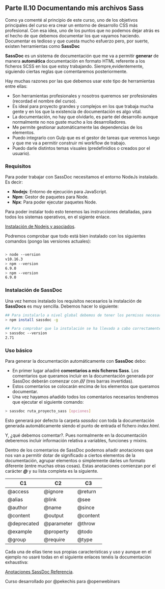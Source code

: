 ## Parte II.10 Documentando mis archivos Sass

Como ya comenté al principio de este curso, uno de los objetivos principales del curso era crear un entorno de desarrollo CSS más profesional. Con esa idea, uno de los puntos que no podemos dejar atrás es el hecho de que debemos documentar los que vayamos haciendo. Documentar es tedioso y que cuesta mucho esfuerzo pero, por suerte, existen herramientas como **SassDoc**

**SassDoc** es un sistema de documentación que me va a permitir **generar** de manera **automática** documentación en formato HTML referente a los ficheros SCSS en los que estoy trabajando. Siempre,evidentemente, siguiendo ciertas reglas que comentaremos posteriormente.

Hay muchas razones por las que debemos usar este tipo de herramientas entre ellas:

- Son herramientas profesionales y nosotros queremos ser profesionales (recordad el nombre del curso).
- Es ideal para proyecto grandes y complejos en los que trabaja mucha gente y en los que la existencia de documentación es algo vital.
- La documentación, no hay que olvidarlo, es parte del desarrollo aunque normalmente no nos guste mucho a los desarrolladores.
- Me permite gestionar automáticamente las dependencias de los elementos.
- Puedo integrarlo con Gulp que es el gestor de tareas que veremos luego y que me va a permitir construir mi workflow de trabajo.
- Puedo darle distintos temas visuales (predefinidios o creados por el usuario).

### Requisitos

Para poder trabajar con SassDoc necesitamos el entorno NodeJs instalado. Es decir:

- **Nodejs**: Entorno de ejecución para JavaScript.
- **Npm**: Gestor de paquetes para Node.
- **Npx**: Para poder ejecutar paquetes Node.

Para poder instalar todo esto tenemos las instrucciones detalladas, para todos los sistemas operativos, en el sigiente enlace.

[Instalación de Nodejs y asociados](https://nodejs.org/es/download/).

Podremos comprobar que todo está bien instalado con los siguientes comandos (pongo las versiones actuales):

```sh

> node --version
v10.16.3
> npm --version
6.9.0
> npm --version
6.9.0

```

### Instalación de SassDoc

Una vez hemos instalado los requisitos necesarios la instalación de **SassDocs** es muy sencilla. Debemos hacer lo siguiente:

```sh
## Para instalarlo a nivel global debemos de tener los permisos necesarios
> npm install sassdoc -g

## Para comprobar que la instalación se ha llevado a cabo correctamente
> sassdoc --version
2.71
```

### Uso básico

Para generar la documentación automáticamente con **SassDoc** debo:

- En primer lugar añadiré **comentarios a mis ficheros Sass**. Los comentarios que queramos incluir en la documentación generada por SassDoc deberán comenzar con **_///_** (tres barras invertidas).
- Estos comentarios se colocarán encima de los elementos que queramos documentar.
- Una vez hayamos añadido todos los comentarios necesarios tendremos que ejecutar el siguiente comando:

```sh
> sassdoc ruta_proyecto_sass [opciones]
```

Esto generará por defecto la carpeta _sassdoc_ con toda la documentación generada automáticamente siendo el punto de entrada el fichero _index.html_.

Y, ¿qué debemos comentar?. Pues normalmente en la documentación deberemos incluir información relativa a variables, funciones y mixins.

Dentro de los comentarios de SassDoc podemos añadir anotaciones que nos van a permitir dotar de significado a ciertos elementos de la documentación, agrupar elementos o simplemente darles un formato diferente (entre muchas otras cosas). Estas anotaciones comienzan por el carácter **_@_** y su lista completa es la siguiente.

| C1          | C2         | C3       |
| ----------- | ---------- | -------- |
| @access     | @ignore    | @return  |
| @alias      | @link      | @see     |
| @author     | @name      | @since   |
| @content    | @output    | @content |
| @deprecated | @parameter | @throw   |
| @example    | @property  | @todo    |
| @group      | @require   | @type    |

Cada una de ellas tiene sus propias características y uso y aunque en el ejemplo no usaré todas en el siguiente enlaces tenéis la documentación exhaustiva:

[Anotaciones SassDoc Referencia](http://sassdoc.com/annotations/).

Curso desarrollado por @pekechis para @openwebinars
